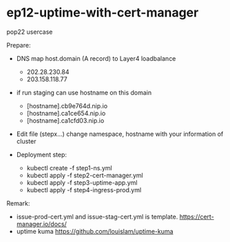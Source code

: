 # ep12-uptime-with-cert-manager
 pop22 usercase

Prepare: 
- DNS map host.domain (A record) to Layer4 loadbalance
    - 202.28.230.84
    - 203.158.118.77
- if run staging can use hostname on this domain
    - [hostname].cb9e764d.nip.io
    - [hostname].ca1ce654.nip.io
    - [hostname].ca1cfd03.nip.io
- Edit file (stepx...) change namespace, hostname with your information of cluster

- Deployment step:
    - kubectl create -f step1-ns.yml
    - kubectl apply -f step2-cert-manager.yml
    - kubectl apply -f step3-uptime-app.yml
    - kubectl apply -f step4-ingress-prod.yml

Remark:
- issue-prod-cert.yml and issue-stag-cert.yml is template.
https://cert-manager.io/docs/
- uptime kuma
https://github.com/louislam/uptime-kuma